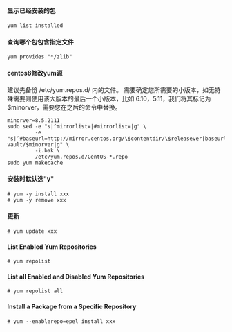 #### 显示已经安装的包
```console
yum list installed
```

#### 查询哪个包包含指定文件
```console
yum provides "*/zlib"
```

#### centos8修改yum源
建议先备份 /etc/yum.repos.d/ 内的文件。 
需要确定您所需要的小版本，如无特殊需要则使用该大版本的最后一个小版本，比如 6.10，5.11，我们将其标记为 $minorver，需要您在之后的命令中替换。
```console
minorver=8.5.2111
sudo sed -e "s|^mirrorlist=|#mirrorlist=|g" \
         -e "s|^#baseurl=http://mirror.centos.org/\$contentdir/\$releasever|baseurl=https://mirrors.tuna.tsinghua.edu.cn/centos-vault/$minorver|g" \
         -i.bak \
         /etc/yum.repos.d/CentOS-*.repo
sudo yum makecache
```

#### 安装时默认选"y"
```console
# yum -y install xxx
# yum -y remove xxx
```

#### 更新
```console
# yum update xxx
```

#### List Enabled Yum Repositories
```console
# yum repolist
```

#### List all Enabled and Disabled Yum Repositories
```console
# yum repolist all
```

#### Install a Package from a Specific Repository
```console
# yum --enablerepo=epel install xxx
```
